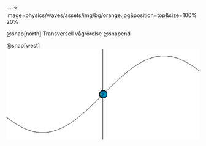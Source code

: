 ---?image=physics/waves/assets/img/bg/orange.jpg&position=top&size=100% 20%

@snap[north]
Transversell vågrörelse
@snapend

@snap[west]
![](physics/waves/assets/img/simple_harmonic_motion_animation.gif)